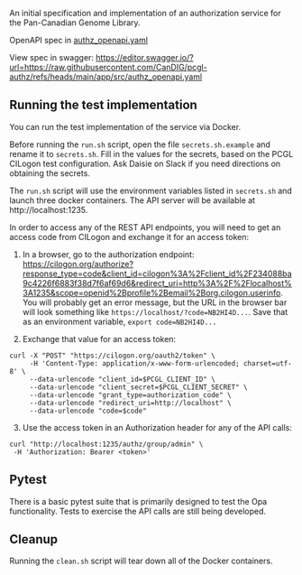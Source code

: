 An initial specification and implementation of an authorization service for the Pan-Canadian Genome Library.

OpenAPI spec in [authz_openapi.yaml](https://github.com/CanDIG/pcgl-authz/blob/main/app/src/authz_openapi.yaml)

View spec in swagger: https://editor.swagger.io/?url=https://raw.githubusercontent.com/CanDIG/pcgl-authz/refs/heads/main/app/src/authz_openapi.yaml

## Running the test implementation
You can run the test implementation of the service via Docker.

Before running the `run.sh` script, open the file `secrets.sh.example` and rename it to `secrets.sh`. Fill in the values for the secrets, based on the PCGL CILogon test configuration. Ask Daisie on Slack if you need directions on obtaining the secrets.

The `run.sh` script will use the environment variables listed in `secrets.sh` and launch three docker containers. The API server will be available at http://localhost:1235.

In order to access any of the REST API endpoints, you will need to get an access code from CILogon and exchange it for an access token:

1. In a browser, go to the authorization endpoint: https://cilogon.org/authorize?response_type=code&client_id=cilogon%3A%2Fclient_id%2F234088ba9c4226f6883f38d7f6af69d6&redirect_uri=http%3A%2F%2Flocalhost%3A1235&scope=openid%2Bprofile%2Bemail%2Borg.cilogon.userinfo. You will probably get an error message, but the URL in the browser bar will look something like `https://localhost/?code=NB2HI4D...`. Save that as an environment variable, `export code=NB2HI4D...`

2. Exchange that value for an access token:
```
curl -X "POST" "https://cilogon.org/oauth2/token" \
     -H 'Content-Type: application/x-www-form-urlencoded; charset=utf-8' \
     --data-urlencode "client_id=$PCGL_CLIENT_ID" \
     --data-urlencode "client_secret=$PCGL_CLIENT_SECRET" \
     --data-urlencode "grant_type=authorization_code" \
     --data-urlencode "redirect_uri=http://localhost" \
     --data-urlencode "code=$code"
```

3. Use the access token in an Authorization header for any of the API calls:
```
curl "http://localhost:1235/authz/group/admin" \
 -H 'Authorization: Bearer <token>'
```

## Pytest
There is a basic pytest suite that is primarily designed to test the Opa functionality. Tests to exercise the API calls are still being developed.

## Cleanup
Running the `clean.sh` script will tear down all of the Docker containers.